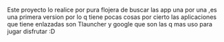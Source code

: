 Este proyecto lo realice por pura flojera de buscar las app una por una ,es una primera version por lo q tiene pocas cosas por cierto las aplicaciones que tiene enlazadas son Tlauncher y google que son las q mas uso para jugar
disfrutar :D

